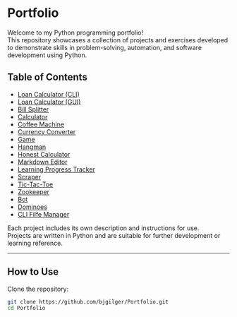 # Portfolio

Welcome to my Python programming portfolio!  
This repository showcases a collection of projects and exercises developed to demonstrate skills in problem-solving, automation, and software development using Python.

## Table of Contents

- [Loan Calculator (CLI)](#loan-calculator-cli)
- [Loan Calculator (GUI)](#loan-calculator-gui)
- [Bill Splitter](#billsplitterpy)
- [Calculator](#calculatorpy)
- [Coffee Machine](#coffee_machinepy)
- [Currency Converter](#currency_converterpy)
- [Game](#gamepy)
- [Hangman](#hangmanpy)
- [Honest Calculator](#honest_calcpy)
- [Markdown Editor](#markdown_editorpy)
- [Learning Progress Tracker](#learningprogresstrackerpy)
- [Scraper](#scraperpy)
- [Tic-Tac-Toe](#tictatoepy)
- [Zookeeper](#zookeeperpy)
- [Bot](#bot)
- [Dominoes](#dominoes)
- [CLI Filfe Manager](#manager.py)

Each project includes its own description and instructions for use.  
Projects are written in Python and are suitable for further development or learning reference.

---

## How to Use

Clone the repository:

```bash
git clone https://github.com/bjgilger/Portfolio.git
cd Portfolio

